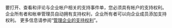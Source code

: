 要打开、查看和评论与企业帐户相关的支持事件单，您必须具有帐户的支持权利。 企业所有者和帐单管理员自动拥有支持权利，企业所有者可以向企业成员添加支持权利。 更多信息请参阅“[管理企业的支持权利](/github/setting-up-and-managing-your-enterprise/managing-users-in-your-enterprise/managing-support-entitlements-for-your-enterprise)”。
